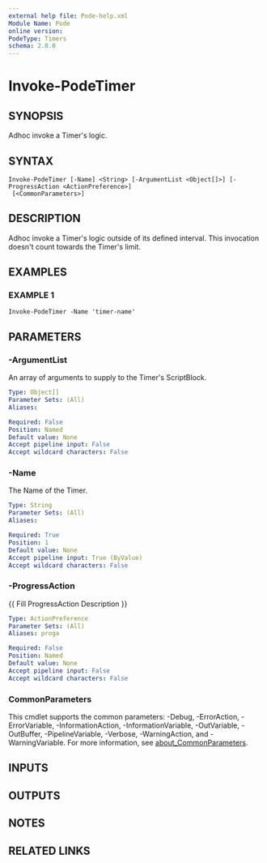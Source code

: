 ```yaml
---
external help file: Pode-help.xml
Module Name: Pode
online version:
PodeType: Timers
schema: 2.0.0
---
```


# Invoke-PodeTimer

## SYNOPSIS
Adhoc invoke a Timer's logic.

## SYNTAX

```
Invoke-PodeTimer [-Name] <String> [-ArgumentList <Object[]>] [-ProgressAction <ActionPreference>]
 [<CommonParameters>]
```

## DESCRIPTION
Adhoc invoke a Timer's logic outside of its defined interval.
This invocation doesn't count towards the Timer's limit.

## EXAMPLES

### EXAMPLE 1
```
Invoke-PodeTimer -Name 'timer-name'
```

## PARAMETERS

### -ArgumentList
An array of arguments to supply to the Timer's ScriptBlock.

```yaml
Type: Object[]
Parameter Sets: (All)
Aliases:

Required: False
Position: Named
Default value: None
Accept pipeline input: False
Accept wildcard characters: False
```

### -Name
The Name of the Timer.

```yaml
Type: String
Parameter Sets: (All)
Aliases:

Required: True
Position: 1
Default value: None
Accept pipeline input: True (ByValue)
Accept wildcard characters: False
```

### -ProgressAction
{{ Fill ProgressAction Description }}

```yaml
Type: ActionPreference
Parameter Sets: (All)
Aliases: proga

Required: False
Position: Named
Default value: None
Accept pipeline input: False
Accept wildcard characters: False
```

### CommonParameters
This cmdlet supports the common parameters: -Debug, -ErrorAction, -ErrorVariable, -InformationAction, -InformationVariable, -OutVariable, -OutBuffer, -PipelineVariable, -Verbose, -WarningAction, and -WarningVariable. For more information, see [about_CommonParameters](http://go.microsoft.com/fwlink/?LinkID=113216).

## INPUTS

## OUTPUTS

## NOTES

## RELATED LINKS
